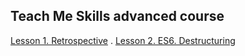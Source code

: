 ## Teach Me Skills advanced course


[Lesson 1. Retrospective](./Retrospective.md) . 
[Lesson 2. ES6. Destructuring](./Destructuring.md)
